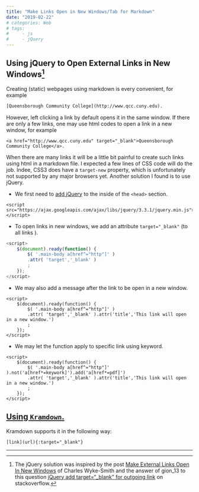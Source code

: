 ```yaml
---
title: "Make Links Open in New Windows/Tab for Markdown"
date: "2019-02-22"
# categories: Web
# tags: 
#     - js
#     - jQuery
---
```


## Using jQuery to Open External Links in New Windows[^1]

Creating (static) webpages using markdown is every convenient, for example

```html
[Queensborough Community College](http://www.qcc.cuny.edu).
```

However, left clicking a link by default opens it in the same window. If there are only a few links, one may use html codes to open a link in a new window, for example

```
<a href="http://www.qcc.cuny.edu" target="_blank">Queensborough Community College</a>.
```

When there are many links it will be a little bit painful to create such links using html in a markdown file. I expected a few lines of CSS code will do the job. Indee, CSS3 does have a `target-new` property, which is unfortunately not supported by any major browsers yet. Another solution I found is to use jQuery.

- We first need to [add jQuery](https://www.w3schools.com/jquery/jquery_get_started.asp) to the inside of the `<head>` section.

```
<script src="https://ajax.googleapis.com/ajax/libs/jquery/3.3.1/jquery.min.js"></script>
```

- To open links in new windows, we add an attribute `target="_blank"` (to all links ).

```js
<script>
  	$(document).ready(function() {
  		$( '.main-body a[href^="http"]' )
        .attr( 'target','_blank' )
  		;
  	});
</script>
```

- We may also add a message after the link to be open in a new window.

```
<script>
  	$(document).ready(function() {
  		$( '.main-body a[href^="http"]' )
        .attr( 'target','_blank' ).attr('title','This link will open in a new window.')
  		;
  	});
</script>
```

- We may let the function apply to specific link using keyword.

```
<script>
  	$(document).ready(function() {
  		$( '.main-body a[href^="http"]' ).not('a[href*=keywork]').add('a[href*=pdf]')
        .attr( 'target','_blank' ).attr('title','This link will open in a new window.')
  		;
  	});
</script>
```

## [Using `Kramdown`.](https://stackoverflow.com/questions/4425198/can-i-create-links-with-target-blank-in-markdown)

Kramdown supports it in the following way:

```
[link](url){:target="_blank"}
```

---
[^1]: The jQuery solution was inspired by the post [Make External Links Open In New Windows](http://www.stylinwithcss.com/blog/post.php?s=2013-02-11-make-external-links-open-in-new-windows) of Charles Wyke-Smith and the answer of gion_13 to this question [jQuery add target=“\_blank” for outgoing link](https://stackoverflow.com/questions/7901679/jquery-add-target-blank-for-outgoing-link?noredirect=1&lq=1) on stackoverflow.
